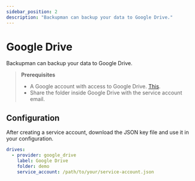 ```yaml
---
sidebar_position: 2
description: "Backupman can backup your data to Google Drive."
---
```


# Google Drive

Backupman can backup your data to Google Drive.

> **Prerequisites**
> - A Google account with access to Google Drive. [This](https://cloud.google.com/iam/docs/service-accounts-create).
> - Share the folder inside Google Drive with the service account email.

## Configuration

After creating a service account, download the JSON key file and use it in your configuration.

```yaml title="config.yml"
drives:
  - provider: google_drive
    label: Google Drive
    folder: demo
    service_account: /path/to/your/service-account.json
```

